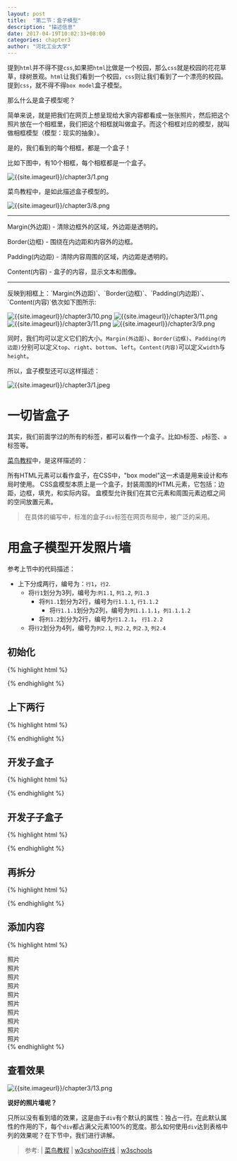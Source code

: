 ```yaml
---
layout: post
title:  "第二节：盒子模型"
description: "描述信息"
date: 2017-04-19T10:02:33+08:00
categories: chapter3
author: "河北工业大学"
---
```

提到`html`并不得不提`css`,如果把`html`比做是一个校园，那么`css`就是校园的花花草草，绿树景观。`html`让我们看到一个校园，`css`则让我们看到了一个漂亮的校园。提到`css`，就不得不得`box model`盒子模型。

那么什么是盒子模型呢？

简单来说，就是把我们在网页上想呈现给大家内容都看成一张张照片，然后把这个照片放在一个相框里，我们把这个相框就叫做盒子。而这个相框对应的模型，就叫做相框模型（模型：现实的抽象）。

是的，我们看到的每个相框，都是一个盒子！

比如下图中，有10个相框，每个相框都是一个盒子。

![{{site.imageurl}}/chapter3/1.png]({{site.imageurl}}/chapter3/1.png)

菜鸟教程中，是如此描述盒子模型的。

![{{site.imageurl}}/chapter3/8.png]({{site.imageurl}}/chapter3/8.png)

<hr />
Margin(外边距) - 清除边框外的区域，外边距是透明的。

Border(边框) - 围绕在内边距和内容外的边框。

Padding(内边距) - 清除内容周围的区域，内边距是透明的。

Content(内容) - 盒子的内容，显示文本和图像。
<hr />
反映到相框上：`Margin(外边距)`、`Border(边框)`、`Padding(内边距)`、`Content(内容)`依次如下图所示:

![{{site.imageurl}}/chapter3/10.png]({{site.imageurl}}/chapter3/10.png)
![{{site.imageurl}}/chapter3/11.png]({{site.imageurl}}/chapter3/11.png)
![{{site.imageurl}}/chapter3/11.png]({{site.imageurl}}/chapter3/12.png)
![{{site.imageurl}}/chapter3/9.png]({{site.imageurl}}/chapter3/9.png)

同时，我们均可以定义它们的大小。`Margin(外边距)`、`Border(边框)`、`Padding(内边距)`分别可以定义`top`、`right`、`bottom`、`left`。`Content(内容)`可以定义`width`与`height`。

所以，盒子模型还可以这样描述：

![{{site.imageurl}}/chapter3/1.jpeg]({{site.imageurl}}/chapter3/1.jpeg)

# 一切皆盒子
其实，我们前面学过的所有的标签，都可以看作一个盒子。比如`h`标签、`p`标签、`a`标签等。

[菜鸟教程](http://www.runoob.com/css/css-boxmodel.html)中，是这样描述的：

所有HTML元素可以看作盒子，在CSS中，"box model"这一术语是用来设计和布局时使用。
CSS盒模型本质上是一个盒子，封装周围的HTML元素，它包括：边距，边框，填充，和实际内容。
盒模型允许我们在其它元素和周围元素边框之间的空间放置元素。

> 在具体的编写中，标准的盒子`div`标签在网页布局中，被广泛的采用。

# 用盒子模型开发照片墙

参考上节中的代码描述：
*   上下分成两行，编号为：`行1`，`行2`.
    *   将`行1`划分为3列，编号为:`列1.1`, `列1.2`, `列1.3`
        *   将`列1.1`划分为2行，编号为`行1.1.1`, `行1.1.2`
            *   将`行1.1.1`划分为2列，编号为`列1.1.1.1`，`列1.1.1.2`
        *   将`列1.2`划分为2行，编号为`行1.2.1`， `行1.2.2`
    *   将`行2`划分为4列，编号为`列2.1`, `列2.2`, `列2.3`, `列2.4`

## 初始化
{% highlight html %}
<!DOCTYPE html>
<html lang="zh-hans">
<head>
    <meta charset="UTF-8">
    <title>照片墙</title>
</head>
<body>
</body>
</html>
{% endhighlight %}

## 上下两行
{% highlight html %}
<body>
    <!-- 画一个大框 -->
    <div>
        <!-- 行1 -->
        <div></div>
        <!-- 行2 -->
        <div></div>
        <!-- 1.3 -->
        <div></div>
    </div>
</body>
{% endhighlight %}

## 开发子盒子
{% highlight html %}
<body>
    <!-- 画一个大框 -->
    <div>
        <!-- 行1 -->
        <div>
            <!-- 1.1 -->
            <div></div>
            <!-- 1.2 -->
            <div></div>
            <!-- 1.3 -->
            <div></div>
        </div>
        <!-- 行2 -->
        <div>
            <!-- 2.1 -->
            <div></div>
            <!-- 2.2 -->
            <div></div>
            <!-- 2.3 -->
            <div></div>
            <!-- 2.4 -->
            <div></div>
        </div>
    </div>
</body>

{% endhighlight %}

## 开发子子盒子
{% highlight html %}
<body>
    <!-- 画一个大框 -->
    <div>
        <!-- 行1 -->
        <div>
            <!-- 1.1 -->
            <div>
                <!-- 1.1.1 -->
                <div></div>
                <!-- 1.1.2 -->
                <div></div>
            </div>
            <!-- 1.2 -->
            <div>
                <!-- 1.2.1 -->
                <div></div>
                <!-- 1.2.2 -->
                <div></div>
            </div>
            <!-- 1.3 -->
            <div></div>
        </div>
        <!-- 行2 -->
        <div>
            <!-- 2.1 -->
            <div></div>
            <!-- 2.2 -->
            <div></div>
            <!-- 2.3 -->
            <div></div>
            <!-- 2.4 -->
            <div></div>
        </div>
    </div>
</body>
{% endhighlight %}

## 再拆分
{% highlight html %}
<body>
    <!-- 画一个大框 -->
    <div>
        <!-- 行1 -->
        <div>
            <!-- 1.1 -->
            <div>
                <!-- 1.1.1 -->
                <div>
                    <!-- 1.1.1.1 -->
                    <div></div>
                    <!-- 1.1.1.2 -->
                    <div></div>
                </div>
                <!-- 1.1.2 -->
                <div></div>
            </div>
            <!-- 1.2 -->
            <div>
                <!-- 1.2.1 -->
                <div></div>
                <!-- 1.2.2 -->
                <div></div>
            </div>
            <!-- 1.3 -->
            <div></div>
        </div>
        <!-- 行2 -->
        <div>
            <!-- 2.1 -->
            <div></div>
            <!-- 2.2 -->
            <div></div>
            <!-- 2.3 -->
            <div></div>
            <!-- 2.4 -->
            <div></div>
        </div>
    </div>
</body>
{% endhighlight %}

## 添加内容
{% highlight html %}
<body>
    <!-- 画一个大框 -->
    <div>
        <!-- 行1 -->
        <div>
            <!-- 1.1 -->
            <div>
                <!-- 1.1.1 -->
                <div>
                    <!-- 1.1.1.1 -->
                    <div>照片</div>
                    <!-- 1.1.1.2 -->
                    <div>照片</div>
                </div>
                <!-- 1.1.2 -->
                <div>照片</div>
            </div>
            <!-- 1.2 -->
            <div>
                <!-- 1.2.1 -->
                <div>照片</div>
                <!-- 1.2.2 -->
                <div>照片</div>
            </div>
            <!-- 1.3 -->
            <div>照片</div>
        </div>
        <!-- 行2 -->
        <div>
            <!-- 2.1 -->
            <div>照片</div>
            <!-- 2.2 -->
            <div>照片</div>
            <!-- 2.3 -->
            <div>照片</div>
            <!-- 2.4 -->
            <div>照片</div>
        </div>
    </div>
</body>
{% endhighlight %}

## 查看效果
![{{site.imageurl}}/chapter3/13.png]({{site.imageurl}}/chapter3/13.png)

**说好的照片墙呢？**

只所以没有看到墙的效果，这是由于`div`有个默认的属性：独占一行。在此默认属性的作用的下，每个`div`都占满父元素100%的宽度。那么如何使用`div`达到表格中列的效果呢？在下节中，我们进行讲解。

> 参考: | [菜鸟教程](http://www.runoob.com/css/css-boxmodel.html) | [w3cshool在线](http://www.w3school.com.cn/css/css_boxmodel.asp) | [w3schools](https://www.w3schools.com/css/css_boxmodel.asp)


